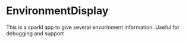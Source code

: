 EnvironmentDisplay
===

This is a sparkl app to give several envorinment information. Useful for
debugging and support

